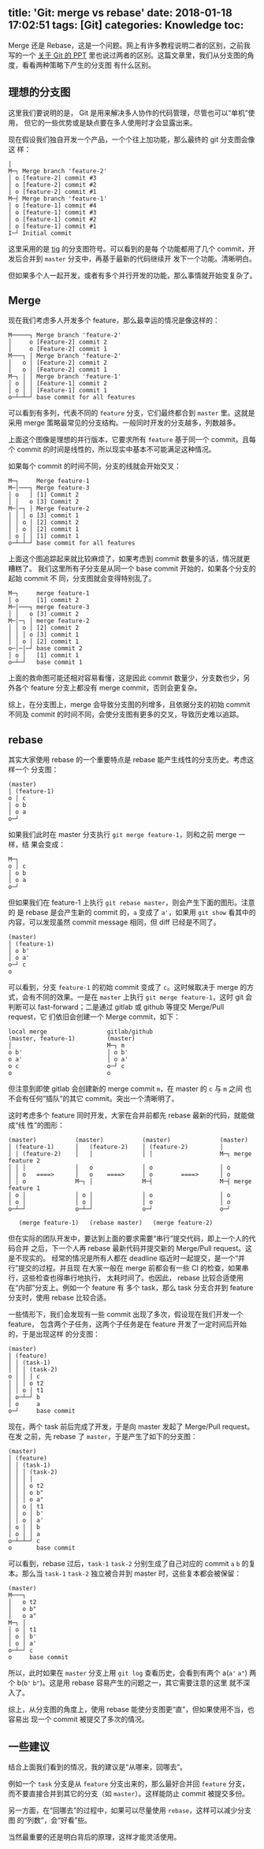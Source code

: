 title: 'Git: merge vs rebase'
date: 2018-01-18 17:02:51
tags: [Git]
categories: Knowledge
toc:
---

Merge 还是 Rebase，这是一个问题。网上有许多教程说明二者的区别，之前我写的一个
[关于 Git 的 PPT](https://docs.google.com/presentation/d/18b-ehlVjU82_PzU64lkbVwkzPsK3T2yENmjwwL7FVfM/edit)
里也说过两者的区别。这篇文章里，我们从分支图的角度，看看两种策略下产生的分支图
有什么区别。

## 理想的分支图

这里我们要说明的是， Git 是用来解决多人协作的代码管理，尽管也可以“单机”使用，
但它的一些优势或是缺点要在多人使用时才会显露出来。

现在假设我们独自开发一个产品，一个个往上加功能，那么最终的 git 分支图会像这
样：

```
│
M─┐ Merge branch 'feature-2'
│ o [feature-2] commit #3
│ o [feature-2] commit #2
│ o [feature-2] commit #1
M─┤ Merge branch 'feature-1'
│ o [feature-1] commit #4
│ o [feature-1] commit #3
│ o [feature-1] commit #2
│ o [feature-1] commit #1
I─┘ Initial commit
```

这里采用的是 [tig](https://github.com/jonas/tig) 的分支图符号。可以看到的是每
个功能都用了几个 commit，开发后合并到 `master` 分支中，再基于最新的代码继续开
发下一个功能。清晰明白。

但如果多个人一起开发，或者有多个并行开发的功能，那么事情就开始变复杂了。

## Merge

现在我们考虑多人开发多个 feature，那么最幸运的情况是像这样的：

```
M─────┐ Merge branch 'feature-2'
│     o [Feature-2] commit 2
│     o [Feature-2] commit 1
M───┐ │ Merge branch 'feature-2'
│   o │ [Feature-2] commit 2
│   o │ [Feature-2] commit 1
M─┐ │ │ Merge branch 'feature-1'
│ o │ │ [Feature-1] commit 2
│ o │ │ [Feature-1] commit 1
o─┴─┴─┘ base commit for all features
```

可以看到有多列，代表不同的 `feature` 分支，它们最终都合到 `master` 里。这就是
采用 merge 策略最常见的分支结构。一般同时开发的分支越多，列数越多。

上面这个图像是理想的并行版本，它要求所有 `feature` 基于同一个 commit，且每个
commit 的时间是线性的，所以现实中基本不可能满足这种情况。

如果每个 commit 的时间不同，分支的线就会开始交叉：

```
M─┐     Merge feature-1
M─│───┐ Merge feature-3
│ o   │ [1] Commit 2
│ │   o [3] Commit 2
M─│─┐ │ Merge feature-2
│ │ │ o [3] commit 1
│ │ o │ [2] commit 2
│ │ o │ [2] commit 1
│ o │ │ [1] commit 1
o─┴─┴─┘ base commit for all features
```

上面这个图追踪起来就比较麻烦了，如果考虑到 commit 数量多的话，情况就更糟糕了。
我们这里所有子分支是从同一个 base commit 开始的，如果各个分支的起始 commit 不
同，分支图就会变得特别乱了。

```
M─┐     merge feature-1
│ o     [1] commit 2
M─│───┐ merge feature-3
│ │   o [3] commit 2
M─│─┐ │ merge feature-2
│ │ o │ [2] commit 2
│ │ │ o [3] commit 1
│ │ o │ [2] commit 1
o─│─│─┘ base commit 2
│ o │   [1] commit 1
o─┴─┘   base commit 1
```

上面的救命图可能还相对容易看懂，这是因此 commit 数量少，分支数也少，另外各个
feature 分支上都没有 merge commit，否则会更复杂。

综上，在分支图上，merge 会导致分支图的列增多，且依据分支的初始 commit 不同及
commit 的时间不同，会使分支图有更多的交叉，导致历史难以追踪。

## rebase

其实大家使用 rebase 的一个重要特点是 rebase 能产生线性的分支历史。考虑这样一个
分支图：

```
(master)
│ (feature-1)
o │ c
│ o b
│ o a
o─┘
```

如果我们此时在 master 分支执行 `git merge feature-1`，则和之前 merge 一样，结
果会变成：

```
M─┐
o │ c
│ o b
│ o a
o─┘
```

但如果我们在 feature-1 上执行 `git rebase master`，则会产生下面的图形。注意的
是 rebase 是会产生新的 commit 的，`a` 变成了 `a'`，如果用 `git show` 看其中的
内容，可以发现虽然 commit message 相同，但 diff 已经是不同了。

```
(master)
│ (feature-1)
│ o b'
│ o a'
o─┘ c
o
```

可以看到，分支 `feature-1` 的初始 commit 变成了 `c`。这时候取决于 merge 的方
式，会有不同的效果。一是在 `master` 上执行 `git merge feature-1`，这时 git 会
判断可以 fast-forward；二是通过 gitlab 或 github 等提交 Merge/Pull request，它
们依旧会创建一个 Merge commit，如下：

```
local merge                 gitlab/github
(master, feature-1)         (master)
│                           M─┐ m
o b'                        │ o b'
o a'                        │ o a'
o c                         o─┘ c
o                           o
```

但注意到即使 gitlab 会创建新的 merge commit `m`，在 master 的 `c` 与 `m` 之间
也不会有任何“插队”的其它 commit。突出一个清晰明了。

这时考虑多个 feature 同时开发，大家在合并前都先 rebase 最新的代码，就能做成“线
性”的图形：

```
(master)           (master)           (master)              (master)
│ (feature-1)      │   (feature-2)    │ (feature-2)         │
│ │ (feature-2)    │   │              │ │                   M─┐ merge feature 2
│ │ │              │   o              │ o                   │ o
│ │ o   ====>      │   o    ====>     │ o        ====>      │ o
│ │ o              M─┐ │              M─┤                   M─┤ merge feature 1
│ o │              │ o │              │ o                   │ o
│ o │              │ o │              │ o                   │ o
o─┴─┘              o─┴─┘              o─┘                   o─┘

   (merge feature-1)   (rebase master)   (merge feature-2)
```

但在实际的团队开发中，要达到上面的要求需要“串行”提交代码，即上一个人的代码合并
之后，下一个人再 rebase 最新代码并提交新的 Merge/Pull request。这是不现实的。
经常的情况是所有人都在 deadline 临近时一起提交，是一个“并行”提交的过程。并且现
在大家一般在 merge 前都会有一些 CI 的检查，如果串行，这些检查也得串行地执行，
太耗时间了。也因此， rebase 比较合适使用在“内部”分支上。例如一个 feature 有
多个 task，那么 task 分支合并到 feature 分支时，使用 rebase 比较合适。

一些情形下，我们会发现有一些 commit 出现了多次，假设现在我们开发一个 feature，
包含两个子任务，这两个子任务是在 feature 开发了一定时间后开始的，于是出现这样
的分支图：

```
(master)
│ (feature)
│ │ (task-1)
│ │ │ (task-2)
o │ │ │ c
│ │ │ o t2
│ │ o │ t1
│ o─┴─┘ b
│ o     a
o─┘     base commit
```

现在，两个 task 前后完成了开发，于是向 master 发起了 Merge/Pull request。在发
之前，先 rebase 了 `master`，于是产生了如下的分支图：

```
(master)
│ (feature)
│ │ (task-1)
│ │ │ (task-2)
│ │ │ │
│ │ │ o t2
│ │ │ o b"
│ │ │ o a"
│ │ o │ t1
│ │ o │ b'
│ │ o │ a'
│ o │ │ b
│ o │ │ a
o─┴─┴─┘ c
o       base commit
```

可以看到，rebase 过后，`task-1` `task-2` 分别生成了自己对应的 commit `a` `b`
的复本。那么当 `task-1` `task-2` 独立被合并到 master 时，这些复本都会被保留：

```
(master)
M───┐
│   o t2
│   o b"
│   o a"
M─┐ │
│ o │ t1
│ o │ b'
│ o │ a'
o─┴─┘ c
o     base commit
```

所以，此时如果在 `master` 分支上用 `git log` 查看历史，会看到有两个 a(`a'`
`a"`) 两个 b(`b'` `b"`)。这是用 rebase 容易产生的问题之一，其它需要注意的这里
就不深入了。

综上，从分支图的角度上，使用 rebase 能使分支图更“直”，但如果使用不当，也容易出
现一个 commit 被提交了多次的情况。

## 一些建议

结合上面我们看到的情况，我的建议是“从哪来，回哪去”。

例如一个 `task` 分支是从 `feature` 分支出来的，那么最好合并回 `feature` 分支，
而不要直接合并到其它的分支（如 `master`）。这样能防止 commit 被提交多份。

另一方面，在“回哪去”的过程中，如果可以尽量使用 `rebase`，这样可以减少分支图
的“列数”，会“好看”些。

当然最重要的还是明白背后的原理，这样才能灵活使用。
